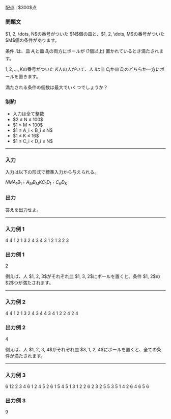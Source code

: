 
<div>

<span>

<span>

<p>
配点 : $300$点
</p>

<div>

<section>

### **問題文**

<p>
$1, 2, \dots, N$の番号がついた $N$個の皿と、$1, 2, \dots, M$の番号がついた $M$個の条件があります。

条件 $i$は、皿 $A_i$と皿 $B_i$の両方にボールが ($1$個以上) 置かれているとき満たされます。

$1, 2, \dots, K$の番号がついた $K$人の人がいて、人 $i$は皿 $C_i$か皿 $D_i$のどちらか一方にボールを置きます。

満たされる条件の個数は最大でいくつでしょうか？
</p>

</section>

</div>

<div>

<section>

### **制約**

<ul>

<li>
入力は全て整数
</li>

<li>
$2 ≤ N ≤ 100$
</li>

<li>
$1 ≤ M ≤ 100$
</li>

<li>
$1 ≤ A_i < B_i ≤ N$
</li>

<li>
$1 ≤ K ≤ 16$
</li>

<li>
$1 ≤ C_i < D_i ≤ N$
</li>

</ul>

</section>

</div>

---

<div>

<div>

<section>

### **入力**

<p>
入力は以下の形式で標準入力から与えられる。
</p>

<div>

$N$$M$$A_1$$B_1$$\vdots$$A_M$$B_M$$K$$C_1$$D_1$$\vdots$$C_K$$D_K$
</div>

</section>

</div>

<div>

<section>

### **出力**

<p>
答えを出力せよ。
</p>

</section>

</div>

</div>

---

<div>

<section>

### **入力例 1**

<div>

4 4
1 2
1 3
2 4
3 4
3
1 2
1 3
2 3

</div>

</section>

</div>

<div>

<section>

### **出力例 1**

<div>

2

</div>

<p>
例えば、人 $1, 2, 3$がそれぞれ皿 $1, 3, 2$にボールを置くと、条件 $1, 2$の $2$つが満たされます。
</p>

</section>

</div>

---

<div>

<section>

### **入力例 2**

<div>

4 4
1 2
1 3
2 4
3 4
4
3 4
1 2
2 4
2 4

</div>

</section>

</div>

<div>

<section>

### **出力例 2**

<div>

4

</div>

<p>
例えば、人 $1, 2, 3, 4$がそれぞれ皿 $3, 1, 2, 4$にボールを置くと、全ての条件が満たされます。
</p>

</section>

</div>

---

<div>

<section>

### **入力例 3**

<div>

6 12
2 3
4 6
1 2
4 5
2 6
1 5
4 5
1 3
1 2
2 6
2 3
2 5
5
3 5
1 4
2 6
4 6
5 6

</div>

</section>

</div>

<div>

<section>

### **出力例 3**

<div>

9

</div>

</section>

</div>

</span>

</span>

</div>
